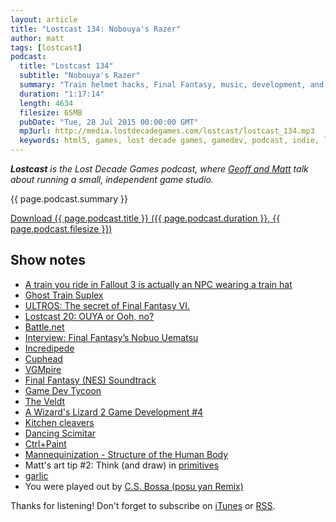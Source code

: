 ```yaml
---
layout: article
title: "Lostcast 134: Nobouya's Razer"
author: matt
tags: [lostcast]
podcast:
  title: "Lostcast 134"
  subtitle: "Nobouya's Razer"
  summary: "Train helmet hacks, Final Fantasy, music, development, and art. What more could game enthusiasts ask for?!"
  duration: "1:17:14"
  length: 4634
  filesize: 65MB
  pubDate: "Tue, 28 Jul 2015 00:00:00 GMT"
  mp3url: http://media.lostdecadegames.com/lostcast/lostcast_134.mp3
  keywords: html5, games, lost decade games, gamedev, podcast, indie, lostcast
---
```

_**Lostcast** is the Lost Decade Games podcast, where [Geoff and Matt](/about/) talk about running a small, independent game studio._

{{ page.podcast.summary }}

<a class="download-podcast" href="{{ page.podcast.mp3url }}">
	Download {{ page.podcast.title }} ({{ page.podcast.duration }}, {{ page.podcast.filesize }})
</a>

## Show notes

* [A train you ride in Fallout 3 is actually an NPC wearing a train hat](http://www.geek.com/games/a-train-you-ride-in-fallout-3-is-actually-an-npc-wearing-a-train-hat-1628532/)
* [Ghost Train Suplex](https://scontent-lax1-1.xx.fbcdn.net/hphotos-xtf1/v/t1.0-9/11745631_132411080427772_4042206199394725495_n.png?oh=86b51f025674771643124fea2931d77e&oe=5611EB2E)
* [ULTROS: The secret of Final Fantasy VI.](http://www.gamasutra.com/blogs/AlanGrimes/20150714/248523/ULTROS_The_secret_of_Final_Fantasy_VI.php)
* [Lostcast 20: OUYA or Ooh, no?](/lostcast-episode-20-ouya-or-ooh-no/)
* [Battle.net](http://us.battle.net/en/)
* [Interview: Final Fantasy’s Nobuo Uematsu](http://daily.redbullmusicacademy.com/2014/10/nobuo-uematsu-interview)
* [Incredipede](http://www.incredipede.com/buy.html)
* [Cuphead](http://cupheadgame.com/)
* [VGMpire](http://www.vgmpire.com/)
* [Final Fantasy (NES) Soundtrack](https://www.youtube.com/watch?v=0SXhnT9RQ4Q)
* [Game Dev Tycoon](http://www.greenheartgames.com/app/game-dev-tycoon/)
* [The Veldt](https://www.youtube.com/watch?v=TEMYYi4F-sk)
* [A Wizard's Lizard 2 Game Development #4](https://www.youtube.com/watch?v=Lvb1pHBhjHY)
* [Kitchen cleavers](https://twitter.com/richtaur/status/625866638525493248)
* [Dancing Scimitar](http://gatherer.wizards.com/Pages/Card/Details.aspx?name=dancing+scimitar)
* [Ctrl+Paint](http://www.ctrlpaint.com/)
* [Mannequinization - Structure of the Human Body](https://www.youtube.com/watch?v=nRHfcqjbPq8&index=12&list=PLtG4P3lq8RHGuMuprDarMz_Y9Fbw_d2ws)
* Matt's art tip #2: Think (and draw) in [primitives](https://twitter.com/richtaur/status/585207860885233667)
* [garlic](http://ocremix.org/remix/OCR01776)
* You were played out by [C.S. Bossa (posu yan Remix)](https://joshuamorse.bandcamp.com/track/c-s-bossa-posu-yan-remix)

Thanks for listening! Don't forget to subscribe on [iTunes](http://itunes.apple.com/us/podcast/lostcast/id481950724) or [RSS](/lostcast.xml).

